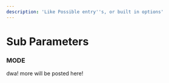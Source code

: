 ```yaml
---
description: 'Like Possible entry''s, or built in options'
---
```


# Sub Parameters

### MODE

dwa! more will be posted here!

